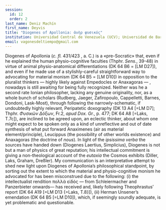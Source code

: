 ```yaml
---
session:
  id: 12
  order: 2
last_name: Deniz Machín
first_name: Deyvis
title: "Diogenes of Apollonia: ἀνὴρ φυσικός"
institution: Universidad Central de Venezuela (UCV); Universidad de Barcelona (UB)
email: vagonesdeltiempo@gmail.com
---
```


Diogenes of Apollonia (*c. fl.* 431/423 , a. C.) is a «pre-Socratic» that, even if he explained the human physio-cognitive faculties (Thphr. *Sens*., 39-48) in virtue of animal physio-anatomical differentiations (DK 64 B6 = [LM D27]), and even if he made use of a stylishly-careful straightforward way to advocating for material monism (DK 64 B5 = [LM D10]) in opposition to the pluralist thinkers — highly likely against Empedocles or Anaxagoras — , nowadays is still awaiting for being fully recognized. Neither was he a second rate Ionian philosopher, lacking any genuine originality, nor, as a whole bunch of scholars (Rudberg, Jaeger, Zafiropoulo, Cappelletti, Barnes, Dondoni, Lask-Most), through following the narrowly-schematic, if undoubtedly highly relevant, Peripatetic doxography (DK 13 A4 [=LM D7]; Thphr. *Φυσικῶν Δόξων*, Fr.2, *apud Dox. Gr.*, p. 477; DK 64 A8 [=Laks, T.7c]), are inclined to be agreed upon, an eclectic thinker, about whom one might expect to be spoken only as a kind of unreflective and out of date synthesis of what put forward Anaximenes (air as material element/principle), Leucippus (the possibility of other worlds existence) and Anaxagoras (the doctrine of *nous*). In light of the *ipsissima verba* the sources have handed down (Diogenes Laertius, Simplicius), Diogenes is not but a man of physics of great reputation; his intellectual commitment is giving a non-theological account of the *eutaxia* the Cosmos exhibits (Diller, Laks, Graham, Dreßler). My communication is an interpretative attempt to shed new light upon Diogenes of Apollonia’s philosophical standpoint, by sorting out the extent to which the material and physio-cognitive monism he advocated for has been misconstrued due to the following: (i) the intellectualist rendition πολλὰ εἰδός — from Schleiermacher and Panzerbieter onwards— has received and, likely following Theophrastus’ report (DK 64 A19 [=LM D13 {=Laks, T.8}]), (ii) Herman Unsener’s emendation (DK 64 B5 [=LM D10]), which, if seemingly soundly adequate, is yet
problematic and questionable.


